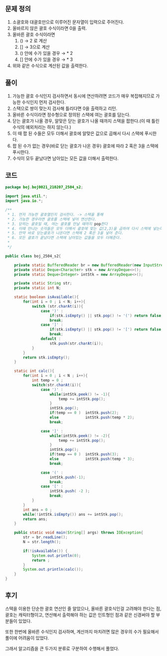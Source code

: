 ## 문제 정의

1. 소괄호와 대괄호만으로 이루어진 문자열이 입력으로 주어진다.
2. 올바르지 않은 괄호 수식이라면 0을 출력.
3. 올바른 괄호 수식이라면 
    1. () → 2 로 계산
    2. [] → 3으로 계산
    3. () 안에 수가 있을 경우 → * 2
    4. [] 안에 수가 있을 경우 → * 3
4. 위와 같은 수식으로 계산된 값을 출력한다.

## 풀이

1. 가능한 괄호 수식인지 검사하면서 동시에 연산하려면 코드가 매우 복잡해지므로 가능한 수식인지 먼저 검사한다.
2. 스택으로 쌍이 맞는지 검사해 틀리다면 0을 출력하고 리턴.
3. 올바른 수식이라면 정수형으로 정의된 스택에 여는 괄호를 담는다.
4. 닫는 괄호가 나올 경우, 알맞은 닫는 괄호가 나올 때까지 스택을 팝한다.(이 때 틀린 수식의 예외처리는 하지 않는다.)
5. 이 때 팝 된 수들은 모두 더해서 괄호에 알맞은 값으로 곱해서 다시 스택에 푸시한다.
6. 팝 된 수가 없는 경우(바로 닫는 괄호가 나온 경우) 괄호에 따라 2 혹은 3을 스택에 푸시한다.
7. 수식이 모두 끝났다면 남아있는 모든 값을 더해서 출력한다.

## 코드

```java
package boj.boj0021_210207_2504_s2;

import java.util.*;
import java.io.*;

/**
 * 1. 먼저 가능한 괄호열인지 검사한다. -> 스택을 통해
 * 2. 가능한 경우라면 괄호를 스택에 넣어 연산한다.
 * 3. 닫히는 괄호일 때, 여는 괄호를 만날 때까지 pop한다
 * 4. 이때 만나는 숫자들은 모두 더해서 괄호에 맞는 값(2,3)을 곱하여 다시 스택에 넣는다.
 * 5. 만약 바로 닫는괄호가 나온다면 스택에 2 혹은 3을 넣어 준다.
 * 6. 모든 괄호가 끝났다면 스택에 남아있는 값들을 모두 더해준다.
 *
 */

public class boj_2504_s2{

    private static BufferedReader br = new BufferedReader(new InputStreamReader(System.in));
    private static Deque<Character> stk = new ArrayDeque<>();
    private static Deque<Integer> intStk = new ArrayDeque<>();

    private static String str;
    private static int N;

    static boolean isAvailable(){
        for(int i = 0 ; i < N; i++){
            switch (str.charAt(i)){
                case ')' :
                    if(stk.isEmpty() || stk.pop() != '(') return false;
                    break;
                case ']' :
                    if(stk.isEmpty() || stk.pop() != '[') return false;
                    break;
                default :
                    stk.push(str.charAt(i));
            }
        }
        return stk.isEmpty();
    }

    static int calc(){
        for(int i = 0 ; i < N ; i++){
            int temp = 0 ;
            switch(str.charAt(i)){
                case ')' :
                    while(intStk.peek() != -1){
                        temp += intStk.pop();
                    }
                    intStk.pop();
                    if(temp == 0 )  intStk.push(2);
                    else            intStk.push(temp * 2);
                    break;

                case ']' :
                    while(intStk.peek() != -2){
                        temp += intStk.pop();
                    }
                    intStk.pop();
                    if(temp == 0 )  intStk.push(3);
                    else            intStk.push(temp * 3);
                    break;

                case '(' :
                    intStk.push(-1);
                    break;
                case '[' :
                    intStk.push( -2 );
                    break;
            }
        }
        int ans = 0 ;
        while(!intStk.isEmpty()) ans += intStk.pop();
        return ans;
    }

    public static void main(String[] args) throws IOException{
        str = br.readLine();
        N = str.length();

        if(!isAvailable()) {
            System.out.println(0);
            return ;
        }
        System.out.println(calc());
    }
}
```

## 후기

스택을 이용한 단순한 괄호 연산인 줄 알았으나, 올바른 괄호식인걸 고려해야 한다는 점, 괄호는 캐릭터형이고, 연산해서 출력해야 하는 값은 인트형인 점과 같은 신경써야 할 부분들이 있었다.

또한 한번에 올바른 수식인지 검사하며, 계산까지 마치려면 많은 경우의 수가 필요해서 풀이에 어려움이 있었다. 

그래서 알고리즘을 큰 두가지 분류로 구분하여 수행해서 풀었다.